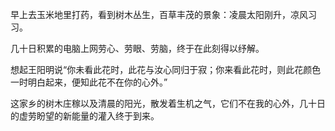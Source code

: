 早上去玉米地里打药，看到树木丛生，百草丰茂的景象：凌晨太阳刚升，凉风习习。

几十日积累的电脑上网劳心、劳眼、劳脑，终于在此刻得以纾解。

想起王阳明说“你未看此花时，此花与汝心同归于寂；你来看此花时，则此花颜色一时明白起来，便知此花不在你的心外。”

这家乡的树木庄稼以及清晨的阳光，散发着生机之气，它们不在我的心外，几十日的虚劳盼望的新能量的灌入终于到来。
